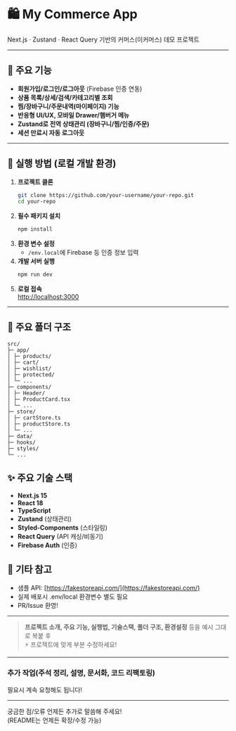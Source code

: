 # 🛍️ My Commerce App

Next.js · Zustand · React Query 기반의 커머스(이커머스) 데모 프로젝트

---

## 🚀 주요 기능

- **회원가입/로그인/로그아웃** (Firebase 인증 연동)
- **상품 목록/상세/검색/카테고리별 조회**
- **찜/장바구니/주문내역(마이페이지) 기능**
- **반응형 UI/UX, 모바일 Drawer/햄버거 메뉴**
- **Zustand로 전역 상태관리 (장바구니/찜/인증/주문)**
- **세션 만료시 자동 로그아웃**

---

## 💾 실행 방법 (로컬 개발 환경)

1. **프로젝트 클론**
   ```bash
   git clone https://github.com/your-username/your-repo.git
   cd your-repo
   ```
2. **필수 패키지 설치**
   ```bash
   npm install
   ```
3. **환경 변수 설정**
   - `/env.local`에 Firebase 등 인증 정보 입력
4. **개발 서버 실행**
   ```bash
   npm run dev
   ```
5. **로컬 접속**  
   [http://localhost:3000](http://localhost:3000)

---

## 📂 주요 폴더 구조

```
src/
├─ app/
│ ├─ products/
│ ├─ cart/
│ ├─ wishlist/
│ ├─ protected/
│ └─ ...
├─ components/
│ ├─ Header/
│ ├─ ProductCard.tsx
│ └─ ...
├─ store/
│ ├─ cartStore.ts
│ ├─ productStore.ts
│ └─ ...
├─ data/
├─ hooks/
├─ styles/
└─ ...
```

## ✨ 주요 기술 스택

- **Next.js 15**
- **React 18**
- **TypeScript**
- **Zustand** (상태관리)
- **Styled-Components** (스타일링)
- **React Query** (API 캐싱/비동기)
- **Firebase Auth** (인증)

## 📌 기타 참고

- 샘플 API: [https://fakestoreapi.com/](https://fakestoreapi.com/)
- 실제 배포시 .env/local 환경변수 별도 필요
- PR/Issue 환영!

---

> **프로젝트 소개, 주요 기능, 실행법, 기술스택, 폴더 구조, 환경설정** 등을 예시 그대로 복붙 후  
> ⚡ 프로젝트에 맞게 부분 수정하세요!

---

### 추가 작업(주석 정리, 설명, 문서화, 코드 리팩토링)

필요시 계속 요청해도 됩니다!

---

궁금한 점/오류 언제든 추가로 말씀해 주세요!  
(README는 언제든 확장/수정 가능)
